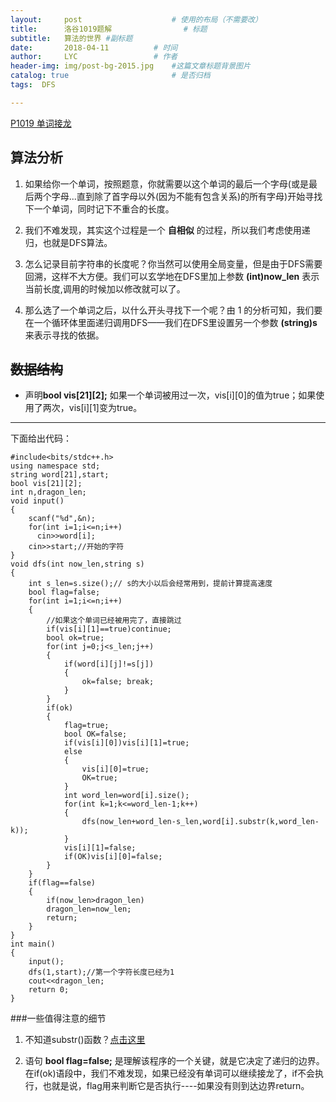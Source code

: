 ```yaml
---
layout:     post   				    # 使用的布局（不需要改）
title:      洛谷1019题解 				# 标题 
subtitle:   算法的世界 #副标题
date:       2018-04-11			# 时间
author:     LYC					# 作者
header-img: img/post-bg-2015.jpg 	#这篇文章标题背景图片
catalog: true 						# 是否归档
tags:  DFS

---
```


[P1019 单词接龙](https://www.luogu.org/problem/show?pid=1019)

## 算法分析

1. 如果给你一个单词，按照题意，你就需要以这个单词的最后一个字母(或是最后两个字母...直到除了首字母以外(因为不能有包含关系)的所有字母)开始寻找下一个单词，同时记下不重合的长度。

2. 我们不难发现，其实这个过程是一个 **自相似** 的过程，所以我们考虑使用递归，也就是DFS算法。

3. 怎么记录目前字符串的长度呢？你当然可以使用全局变量，但是由于DFS需要回溯，这样不大方便。我们可以玄学地在DFS里加上参数 **(int)now\_len** 表示当前长度,调用的时候加以修改就可以了。

4. 那么选了一个单词之后，以什么开头寻找下一个呢？由 1 的分析可知，我们要在一个循环体里面递归调用DFS——我们在DFS里设置另一个参数 **(string)s** 来表示寻找的依据。

## ~~数据结构~~

 - 声明**bool vis[21][2];**  如果一个单词被用过一次，vis[i][0]的值为true；如果使用了两次，vis[i][1]变为true。

------------

下面给出代码：

```
#include<bits/stdc++.h>
using namespace std;
string word[21],start;
bool vis[21][2];
int n,dragon_len;
void input()
{
    scanf("%d",&n);
    for(int i=1;i<=n;i++)
      cin>>word[i];
    cin>>start;//开始的字符 
}
void dfs(int now_len,string s)
{
    int s_len=s.size();// s的大小以后会经常用到，提前计算提高速度 
    bool flag=false;
    for(int i=1;i<=n;i++)
    {
        //如果这个单词已经被用完了，直接跳过 
        if(vis[i][1]==true)continue; 
        bool ok=true;
        for(int j=0;j<s_len;j++)
        {
            if(word[i][j]!=s[j])
            {
                ok=false; break;
            }
        }
        if(ok)
        {
            flag=true;
            bool OK=false;
            if(vis[i][0])vis[i][1]=true;
            else 
            {
                vis[i][0]=true;
                OK=true;
            }
            int word_len=word[i].size();
            for(int k=1;k<=word_len-1;k++)
            {
                dfs(now_len+word_len-s_len,word[i].substr(k,word_len-k));
            }
            vis[i][1]=false;
            if(OK)vis[i][0]=false;
        }        
    }
    if(flag==false)
    {
        if(now_len>dragon_len)
        dragon_len=now_len;
        return;
    }
}
int main()
{
    input();
    dfs(1,start);//第一个字符长度已经为1 
    cout<<dragon_len;
    return 0;
}
```
###一些值得注意的细节

1. 不知道substr()函数？[点击这里](https://baike.baidu.com/item/substr%E6%96%B9%E6%B3%95/5913949?fr=aladdin)

2. 语句 **bool flag=false;** 是理解该程序的一个关键，就是它决定了递归的边界。在if(ok)语段中，我们不难发现，如果已经没有单词可以继续接龙了，if不会执行，也就是说，flag用来判断它是否执行----如果没有则到达边界return。
